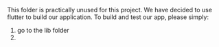This folder is practically unused for this project.
We have decided to use flutter to build our application.
To build and test our app, please simply:
1. go to the lib folder
2. 
